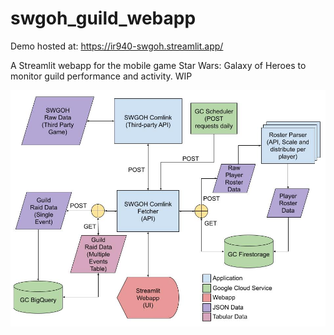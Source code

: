 # swgoh_guild_webapp
Demo hosted at: https://ir940-swgoh.streamlit.app/

A Streamlit webapp for the mobile game Star Wars: Galaxy of Heroes to monitor guild performance and activity. WIP

![Flowchart displaying the layout of the data backend processes](/docs/flowchart.jpg)
